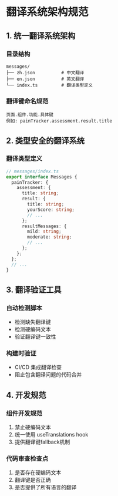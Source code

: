 # 翻译系统架构规范

## 1. 统一翻译系统架构

### 目录结构
```
messages/
├── zh.json          # 中文翻译
├── en.json          # 英文翻译
└── index.ts         # 翻译类型定义
```

### 翻译键命名规范
```
页面.组件.功能.具体键
例如: painTracker.assessment.result.title
```

## 2. 类型安全的翻译系统

### 翻译类型定义
```typescript
// messages/index.ts
export interface Messages {
  painTracker: {
    assessment: {
      title: string;
      result: {
        title: string;
        yourScore: string;
        // ...
      };
      resultMessages: {
        mild: string;
        moderate: string;
        // ...
      };
    };
  };
  // ...
}
```

## 3. 翻译验证工具

### 自动检测脚本
- 检测缺失翻译键
- 检测硬编码文本
- 验证翻译键一致性

### 构建时验证
- CI/CD 集成翻译检查
- 阻止包含翻译问题的代码合并

## 4. 开发规范

### 组件开发规范
1. 禁止硬编码文本
2. 统一使用 useTranslations hook
3. 提供翻译键fallback机制

### 代码审查检查点
1. 是否存在硬编码文本
2. 翻译键是否正确
3. 是否提供了所有语言的翻译
